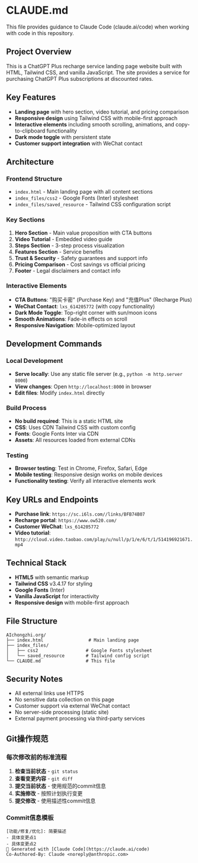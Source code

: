 # CLAUDE.md

This file provides guidance to Claude Code (claude.ai/code) when working with code in this repository.

## Project Overview

This is a ChatGPT Plus recharge service landing page website built with HTML, Tailwind CSS, and vanilla JavaScript. The site provides a service for purchasing ChatGPT Plus subscriptions at discounted rates.

## Key Features

- **Landing page** with hero section, video tutorial, and pricing comparison
- **Responsive design** using Tailwind CSS with mobile-first approach
- **Interactive elements** including smooth scrolling, animations, and copy-to-clipboard functionality
- **Dark mode toggle** with persistent state
- **Customer support integration** with WeChat contact

## Architecture

### Frontend Structure
- `index.html` - Main landing page with all content sections
- `index_files/css2` - Google Fonts (Inter) stylesheet
- `index_files/saved_resource` - Tailwind CSS configuration script

### Key Sections
1. **Hero Section** - Main value proposition with CTA buttons
2. **Video Tutorial** - Embedded video guide
3. **Steps Section** - 3-step process visualization
4. **Features Section** - Service benefits
5. **Trust & Security** - Safety guarantees and support info
6. **Pricing Comparison** - Cost savings vs official pricing
7. **Footer** - Legal disclaimers and contact info

### Interactive Elements
- **CTA Buttons**: "购买卡密" (Purchase Key) and "充值Plus" (Recharge Plus)
- **WeChat Contact**: `lxs_614205772` (with copy functionality)
- **Dark Mode Toggle**: Top-right corner with sun/moon icons
- **Smooth Animations**: Fade-in effects on scroll
- **Responsive Navigation**: Mobile-optimized layout

## Development Commands

### Local Development
- **Serve locally**: Use any static file server (e.g., `python -m http.server 8000`)
- **View changes**: Open `http://localhost:8000` in browser
- **Edit files**: Modify `index.html` directly

### Build Process
- **No build required**: This is a static HTML site
- **CSS**: Uses CDN Tailwind CSS with custom config
- **Fonts**: Google Fonts Inter via CDN
- **Assets**: All resources loaded from external CDNs

### Testing
- **Browser testing**: Test in Chrome, Firefox, Safari, Edge
- **Mobile testing**: Responsive design works on mobile devices
- **Functionality testing**: Verify all interactive elements work

## Key URLs and Endpoints

- **Purchase link**: `https://sc.i6ls.com//links/BFB74B07`
- **Recharge portal**: `https://www.ow520.com/`
- **Customer WeChat**: `lxs_614205772`
- **Video tutorial**: `http://cloud.video.taobao.com/play/u/null/p/1/e/6/t/1/514196921671.mp4`

## Technical Stack

- **HTML5** with semantic markup
- **Tailwind CSS** v3.4.17 for styling
- **Google Fonts** (Inter)
- **Vanilla JavaScript** for interactivity
- **Responsive design** with mobile-first approach

## File Structure

```
AIchongzhi.org/
├── index.html                 # Main landing page
├── index_files/
│   ├── css2                  # Google Fonts stylesheet
│   └── saved_resource        # Tailwind config script
└── CLAUDE.md                 # This file
```

## Security Notes

- All external links use HTTPS
- No sensitive data collection on this page
- Customer support via external WeChat contact
- No server-side processing (static site)
- External payment processing via third-party services

## Git操作规范

### 每次修改前的标准流程
1. **检查当前状态** - `git status`
2. **查看变更内容** - `git diff`
3. **提交当前状态** - 使用规范的commit信息
4. **实施修改** - 按照计划执行变更
5. **提交修改** - 使用描述性commit信息

### Commit信息模板
```
[功能/修复/优化]: 简要描述
- 具体变更点1
- 具体变更点2
🤖 Generated with [Claude Code](https://claude.ai/code)
Co-Authored-By: Claude <noreply@anthropic.com>
```